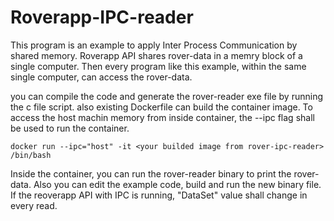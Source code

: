 # Roverapp-IPC-reader
This program is an example to apply Inter Process Communication by shared memory. 
Roverapp API shares rover-data in a memry block of a single computer. Then every program like this example, within the same single computer, can access the rover-data.

you can compile the code and generate the rover-reader exe file by running the c file script.
also existing Dockerfile can build the container image.
To access the host machin memory from inside container, the --ipc flag shall be used to run the container.

```
docker run --ipc="host" -it <your builded image from rover-ipc-reader> /bin/bash
```

Inside the container, you can run the rover-reader binary to print the rover-data. Also you can edit the example code, build and run the new binary file.
If the reoverapp API with IPC is running, "DataSet" value shall change in every read.
